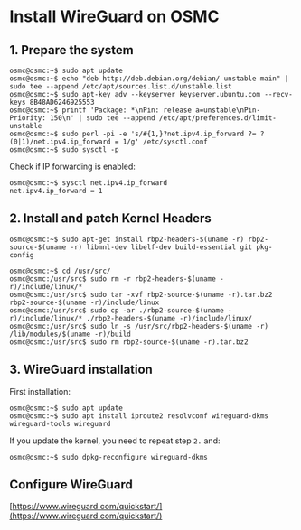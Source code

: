 # Install WireGuard on OSMC

## 1. Prepare the system

```console
osmc@osmc:~$ sudo apt update
osmc@osmc:~$ echo "deb http://deb.debian.org/debian/ unstable main" | sudo tee --append /etc/apt/sources.list.d/unstable.list
osmc@osmc:~$ sudo apt-key adv --keyserver keyserver.ubuntu.com --recv-keys 8B48AD6246925553
osmc@osmc:~$ printf 'Package: *\nPin: release a=unstable\nPin-Priority: 150\n' | sudo tee --append /etc/apt/preferences.d/limit-unstable
osmc@osmc:~$ sudo perl -pi -e 's/#{1,}?net.ipv4.ip_forward ?= ?(0|1)/net.ipv4.ip_forward = 1/g' /etc/sysctl.conf
osmc@osmc:~$ sudo sysctl -p
```

Check if IP forwarding is enabled:

```console
osmc@osmc:~$ sysctl net.ipv4.ip_forward
net.ipv4.ip_forward = 1
```

## 2. Install and patch Kernel Headers

```console
osmc@osmc:~$ sudo apt-get install rbp2-headers-$(uname -r) rbp2-source-$(uname -r) libmnl-dev libelf-dev build-essential git pkg-config

osmc@osmc:~$ cd /usr/src/
osmc@osmc:/usr/src$ sudo rm -r rbp2-headers-$(uname -r)/include/linux/*
osmc@osmc:/usr/src$ sudo tar -xvf rbp2-source-$(uname -r).tar.bz2 rbp2-source-$(uname -r)/include/linux
osmc@osmc:/usr/src$ sudo cp -ar ./rbp2-source-$(uname -r)/include/linux/* ./rbp2-headers-$(uname -r)/include/linux/
osmc@osmc:/usr/src$ sudo ln -s /usr/src/rbp2-headers-$(uname -r) /lib/modules/$(uname -r)/build
osmc@osmc:/usr/src$ sudo rm rbp2-source-$(uname -r).tar.bz2
```

## 3. WireGuard installation

First installation:

```console
osmc@osmc:~$ sudo apt update
osmc@osmc:~$ sudo apt install iproute2 resolvconf wireguard-dkms wireguard-tools wireguard
```


If you update the kernel, you need to repeat step `2.` and:

```console
osmc@osmc:~$ sudo dpkg-reconfigure wireguard-dkms
```

## Configure WireGuard

[https://www.wireguard.com/quickstart/](https://www.wireguard.com/quickstart/)
